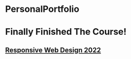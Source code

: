 # PersonalPortfolio

<h1>Finally Finished The Course!</h1>
<h2><a href='https://www.freecodecamp.org/certification/jacksongreyrat/responsive-web-design'>Responsive Web Design 2022</a></h2>

